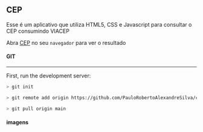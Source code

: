 ## CEP

Esse é um aplicativo que utiliza HTML5, CSS e Javascript para consultar o CEP consumindo VIACEP

Abra [CEP](https://github.com/PauloRobertoAlexandreSilva/cep) no seu `navegador` para ver o resultado


#### GIT
---

First, run the development server:

```bash
> git init

> git remote add origin https://github.com/PauloRobertoAlexandreSilva/cep.git

> git pull origin main
```
#### imagens